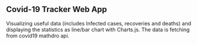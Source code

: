 
## Covid-19 Tracker Web App
Visualizing useful data (includes Infected cases, recoveries and deaths) and displaying the statistics as line/bar chart with Charts.js. The data is fetching from covid19 mathdro api.


